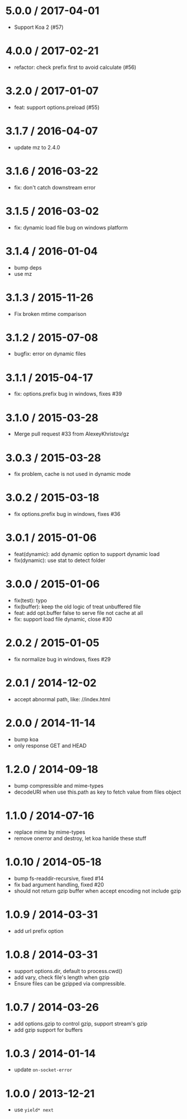 
5.0.0 / 2017-04-01
==================

  * Support Koa 2 (#57)

4.0.0 / 2017-02-21
==================

  * refactor: check prefix first to avoid calculate (#56)

3.2.0 / 2017-01-07
==================

  * feat: support options.preload (#55)

3.1.7 / 2016-04-07
==================

  * update mz to 2.4.0

3.1.6 / 2016-03-22
==================

  * fix: don't catch downstream error

3.1.5 / 2016-03-02
==================

  * fix: dynamic load file bug on windows platform

3.1.4 / 2016-01-04
==================

  * bump deps
  * use mz

3.1.3 / 2015-11-26
==================

  * Fix broken mtime comparison

3.1.2 / 2015-07-08
==================

  * bugfix: error on dynamic files

3.1.1 / 2015-04-17
==================

  * fix: options.prefix bug in windows, fixes #39

3.1.0 / 2015-03-28
==================

  * Merge pull request #33 from AlexeyKhristov/gz

3.0.3 / 2015-03-28
==================

  * fix problem, cache is not used in dynamic mode

3.0.2 / 2015-03-18
==================

  * fix options.prefix bug in windows, fixes #36

3.0.1 / 2015-01-06
==================

  * feat(dynamic): add dynamic option to support dynamic load
  * fix(dynamic): use stat to detect folder

3.0.0 / 2015-01-06
==================

  * fix(test): typo
  * fix(buffer): keep the old logic of treat unbuffered file
  * feat: add opt.buffer false to serve file not cache at all
  * fix: support load file dynamic, close #30

2.0.2 / 2015-01-05
==================

  * fix normalize bug in windows, fixes #29

2.0.1 / 2014-12-02
==================

  * accept abnormal path, like: //index.html

2.0.0 / 2014-11-14
==================

  * bump koa
  * only response GET and HEAD

1.2.0 / 2014-09-18
==================

  * bump compressible and mime-types
  * decodeURI when use this.path as key to fetch value from files object

1.1.0 / 2014-07-16
==================

  * replace mime by mime-types
  * remove onerror and destroy, let koa hanlde these stuff

1.0.10 / 2014-05-18
==================

  * bump fs-readdir-recursive, fixed #14
  * fix bad argument handling, fixed #20
  * should not return gzip buffer when accept encoding not include gzip

1.0.9 / 2014-03-31
==================

  * add url prefix option

1.0.8 / 2014-03-31
==================

  * support options.dir, default to process.cwd()
  * add vary, check file's length when gzip
  * Ensure files can be gzipped via compressible.

1.0.7 / 2014-03-26
==================

  * add options.gzip to control gzip, support stream's gzip
  * add gzip support for buffers

1.0.3 / 2014-01-14
==================

 * update `on-socket-error`

1.0.0 / 2013-12-21
==================

 * use `yield* next`
